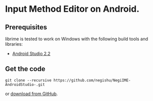 Input Method Editor on Android.
===
Prerequisites
---
librime is tested to work on Windows with the following build tools and libraries:
  - [Android Studio 2.2](https://developer.android.com/studio/index.html)
  
Get the code
---
``` batch
git clone --recursive https://github.com/negishu/NegiIME-AndroidStudio-.git
```
or [download from GitHub](https://github.com/negishu/NegiIME-AndroidStudio-).
